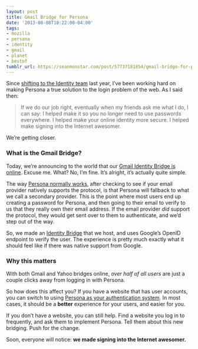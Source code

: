 ```yaml
---
layout: post
title: Gmail Bridge for Persona
date: '2013-08-08T18:22:00-04:00'
tags:
- mozilla
- persona
- identity
- gmail
- planet
- bestof
tumblr_url: https://seanmonstar.com/post/57737181854/gmail-bridge-for-persona
---
```

Since [shifting to the Identity team](http://seanmonstar.com/blog/moved-to-identity/) last year, I’ve been working hard on making Persona a true solution to the login problem of the web. As I said then:

> If we do our job right, eventually when my friends ask me what I do, I can say: I helped make it so you no longer need to use passwords everywhere. I helped make your online identity more secure. I helped make signing into the Internet awesomer.

We’re getting closer.

### What is the Gmail Bridge?

Today, we’re announcing to the world that our [Gmail Identity Bridge is online](http://identity.mozilla.com/post/57712756801/persona-makes-signing-in-easy-for-gmail-users). Excuse me. What? No, I’m fine. It’s alright, it’s actually quite simple.

The way [Persona normally works](http://lloyd.io/how-browserid-works), after checking to see if your email provider natively supports the protocol, is that Persona will fallback to what we call a secondary provider. This is the point where most users end up creating a password for Persona, and then going to their email to verify to us that they really own their email address. If the email provider _did_ support the protocol, they would get sent over to them to authenticate, and we’d step out of the way.

So, we made an [Identity Bridge](http://identity.mozilla.com/post/56526022621/what-is-an-identity-bridge) that we host, and uses Google’s OpenID endpoint to verify the user. The experience is pretty much exactly what it should feel like if there was native support from Google.

### Why this matters

With both Gmail and Yahoo bridges online, _over half of all users_ are just a couple clicks away from logging in with Persona.

So how does this affect you? If you have a website that has user accounts, you can switch to using [Persona as your authentication system](http://davidwalsh.name/introduction-persona). In most cases, it should be a **better** experience for your users, and easier for you.

If you don’t have a website, you can still help. Find a website you log in to frequently, and ask them to implement Persona. Tell them about this new bridging. Push for the change.

Soon, everyone will notice: **we made signing into the Internet awesomer.**

